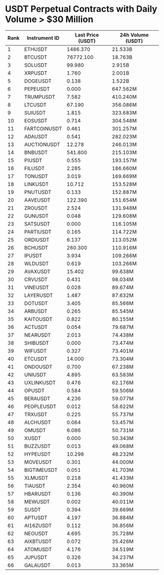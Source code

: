 # USDT Perpetual Contracts with Daily Volume > $30 Million

| Rank | Instrument ID | Last Price (USDT) | 24h Volume (USDT) |
|------|---------------|-------------------|-------------------|
| 1 | ETHUSDT | 1486.370 | 21.533B |
| 2 | BTCUSDT | 76772.100 | 18.763B |
| 3 | SOLUSDT | 99.980 | 2.915B |
| 4 | XRPUSDT | 1.760 | 2.001B |
| 5 | DOGEUSDT | 0.138 | 1.522B |
| 6 | PEPEUSDT | 0.000 | 647.562M |
| 7 | TRUMPUSDT | 7.582 | 410.240M |
| 8 | LTCUSDT | 67.190 | 356.086M |
| 9 | SUIUSDT | 1.815 | 323.683M |
| 10 | EOSUSDT | 0.714 | 304.548M |
| 11 | FARTCOINUSDT | 0.461 | 301.257M |
| 12 | ADAUSDT | 0.541 | 282.023M |
| 13 | AUCTIONUSDT | 12.278 | 246.013M |
| 14 | BNBUSDT | 541.800 | 215.103M |
| 15 | PIUSDT | 0.555 | 193.157M |
| 16 | FILUSDT | 2.285 | 186.660M |
| 17 | TONUSDT | 3.019 | 169.669M |
| 18 | LINKUSDT | 10.712 | 153.528M |
| 19 | PNUTUSDT | 0.133 | 152.887M |
| 20 | AAVEUSDT | 122.390 | 151.654M |
| 21 | ZROUSDT | 2.524 | 131.948M |
| 22 | GUNUSDT | 0.048 | 129.608M |
| 23 | SATSUSDT | 0.000 | 116.105M |
| 24 | PARTIUSDT | 0.165 | 114.722M |
| 25 | ORDIUSDT | 6.137 | 113.052M |
| 26 | BCHUSDT | 260.300 | 110.916M |
| 27 | IPUSDT | 3.934 | 109.266M |
| 28 | WLDUSDT | 0.619 | 103.266M |
| 29 | AVAXUSDT | 15.402 | 99.638M |
| 30 | CRVUSDT | 0.431 | 98.034M |
| 31 | VINEUSDT | 0.028 | 89.674M |
| 32 | LAYERUSDT | 1.487 | 87.632M |
| 33 | DOTUSDT | 3.405 | 85.566M |
| 34 | ARBUSDT | 0.265 | 85.545M |
| 35 | KAITOUSDT | 0.822 | 80.155M |
| 36 | ACTUSDT | 0.054 | 79.687M |
| 37 | NEARUSDT | 2.013 | 74.438M |
| 38 | SHIBUSDT | 0.000 | 73.474M |
| 39 | WIFUSDT | 0.327 | 73.401M |
| 40 | ETCUSDT | 14.000 | 73.304M |
| 41 | ONDOUSDT | 0.700 | 67.238M |
| 42 | UNIUSDT | 4.895 | 63.583M |
| 43 | UXLINKUSDT | 0.476 | 62.176M |
| 44 | OPUSDT | 0.584 | 59.506M |
| 45 | BERAUSDT | 4.236 | 59.077M |
| 46 | PEOPLEUSDT | 0.012 | 58.622M |
| 47 | TRXUSDT | 0.225 | 55.737M |
| 48 | ALCHUSDT | 0.064 | 53.457M |
| 49 | OMUSDT | 6.086 | 50.731M |
| 50 | XUSDT | 0.000 | 50.343M |
| 51 | BUZZUSDT | 0.013 | 49.068M |
| 52 | HYPEUSDT | 10.298 | 48.232M |
| 53 | MOVEUSDT | 0.301 | 44.000M |
| 54 | BIGTIMEUSDT | 0.051 | 41.703M |
| 55 | XLMUSDT | 0.218 | 41.433M |
| 56 | TIAUSDT | 2.354 | 40.960M |
| 57 | HBARUSDT | 0.136 | 40.390M |
| 58 | MEWUSDT | 0.002 | 40.011M |
| 59 | SUSDT | 0.394 | 39.669M |
| 60 | APTUSDT | 4.197 | 36.884M |
| 61 | AI16ZUSDT | 0.112 | 36.856M |
| 62 | NEOUSDT | 4.695 | 35.728M |
| 63 | AIXBTUSDT | 0.072 | 35.426M |
| 64 | ATOMUSDT | 4.176 | 34.519M |
| 65 | JUPUSDT | 0.326 | 34.237M |
| 66 | GALAUSDT | 0.013 | 33.365M |
